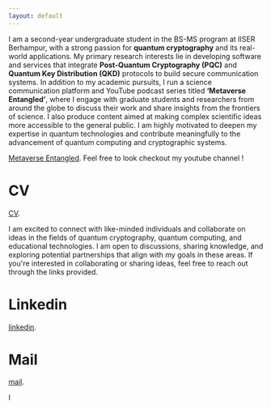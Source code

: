 ```yaml
---
layout: default
---
```


I am a second-year undergraduate student in the BS-MS program at IISER Berhampur, with a strong passion
for **quantum cryptography** and its real-world applications. My primary research interests lie in developing
software and services that integrate **Post-Quantum Cryptography (PQC)** and **Quantum Key Distribution
(QKD)** protocols to build secure communication systems.
In addition to my academic pursuits, I run a science communication platform and YouTube podcast series titled
**‘Metaverse Entangled’**, where I engage with graduate students and researchers from around the globe to
discuss their work and share insights from the frontiers of science. I also produce content aimed at making
complex scientific ideas more accessible to the general public.
I am highly motivated to deepen my expertise in quantum technologies and contribute meaningfully to the
advancement of quantum computing and cryptographic systems.

[Metaverse Entangled](./https://www.youtube.com/@MetaverseEntangled).
Feel free to look checkout  my youtube channel !

# CV 
[CV](./assets/cvasrr.pages).


I am excited to connect with like-minded individuals and collaborate on ideas in the fields of quantum cryptography, quantum computing, and educational technologies. I am open to discussions, sharing knowledge, and exploring potential partnerships that align with my goals in these areas. If you're interested in collaborating or sharing ideas, feel free to reach out through the links provided.


# Linkedin 
[linkedin](./https://www.linkedin.com/in/ambrissh-s-raghav-9bbb12218/).

# Mail
[mail](./ambrissh23@iiserbpr.ac.in/).

I





